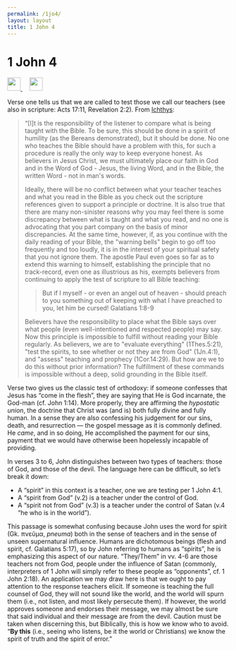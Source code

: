 ```yaml
---
permalink: /1jo4/
layout: layout
title: 1 John 4
---
```


<div class="center">

   <h1>1 John 4</h1>
   
   <a href="https://github.com/StevenTammen/chrya/edit/master/notes/1jo4.md" target="_blank">
     <img src="https://chrya.com/assets/images/GitHub.png" height="30" width="30">
   </a> &nbsp; &nbsp;
   
   <a href="http://prose.io/#StevenTammen/chrya/edit/master/notes/1jo4.md" target="_blank">
     <img src="https://chrya.com/assets/images/Prose.png" height="30" width="30">
   </a>
   
</div>

Verse one tells us that we are called to test those we call our teachers (see also in scripture: Acts 17:11, Revelation 2:2). From [Ichthys](http://ichthys.com/readbible.htm):

> “[I]t is the responsibility of the listener to compare what is being taught with the Bible. To be sure, this should be done in a spirit of humility (as the Bereans demonstrated), but it should be done. No one who teaches the Bible should have a problem with this, for such a procedure is really the only way to keep everyone honest. As believers in Jesus Christ, we must ultimately place our faith in God and in the Word of God - Jesus, the living Word, and in the Bible, the written Word - not in man's words.
>
> Ideally, there will be no conflict between what your teacher teaches and what you read in the Bible as you check out the scripture references given to support a principle or doctrine. It is also true that there are many non-sinister reasons why you may feel there is some discrepancy between what is taught and what you read, and no one is advocating that you part company on the basis of minor discrepancies. At the same time, however, if, as you continue with the daily reading of your Bible, the "warning bells" begin to go off too frequently and too loudly, it is in the interest of your spiritual safety that you not ignore them. The apostle Paul even goes so far as to extend this warning to himself, establishing the principle that no track-record, even one as illustrious as his, exempts believers from continuing to apply the test of scripture to all Bible teaching:
>
>> But if I myself - or even an angel out of heaven - should preach to you something out of keeping with what I have preached to you, let him be cursed!
>> Galatians 1:8-9
>
> Believers have the responsibility to place what the Bible says over what people (even well-intentioned and respected people) may say. Now this principle is impossible to fulfill without reading your Bible regularly. As believers, we are to "evaluate everything" (1Thes.5:21), "test the spirits, to see whether or not they are from God" (1Jn.4:1), and "assess" teaching and prophecy (1Cor.14:29). But how are we to do this without prior information? The fulfillment of these commands is impossible without a deep, solid grounding in the Bible itself.

Verse two gives us the classic test of orthodoxy: if someone confesses that Jesus has “come in the flesh”, they are saying that He is God incarnate, the God-man (cf. John 1:14). More properly, they are affirming the *hypostatic union*, the doctrine that Christ was (and is) both fully divine and fully human. In a sense they are also confessing his judgement for our sins, death, and resurrection — the gospel message as it is commonly defined. He *came*, and in so doing, He accomplished the payment for our sins, payment that we would have otherwise been hopelessly incapable of providing.

In verses 3 to 6, John distinguishes between two types of teachers: those of God, and those of the devil. The language here can be difficult, so let’s break it down:
- A “spirit” in this context is a teacher, one we are testing per 1 John 4:1.
- A “spirit from God” (v.2) is a teacher under the control of God.
- A “spirit not from God” (v.3) is a teacher under the control of Satan (v.4  “he who is in the world”).

This passage is somewhat confusing because John uses the word for spirit (Gk. πνεῦμα, *pneuma*) both in the sense of teachers and in the sense of unseen supernatural influence. Humans are dichotomous beings (flesh and spirit, cf. Galatians 5:17), so by John referring to humans as “spirits”, he is emphasizing this aspect of our nature.
“They/Them” in vv. 4-6 are those teachers not from God, people under the influence of Satan (commonly, interpreters of 1 John will simply refer to these people as “opponents”, cf. 1 John 2:18). An application we may draw here is that we ought to pay attention to the response teachers elicit. If someone is teaching the full counsel of God, they will not sound like the world, and the world will spurn them (i.e., not listen, and most likely persecute them). If however, the world approves someone and endorses their message, we may almost be sure that said individual and their message are from the devil. Caution must be taken when discerning this, but Biblically, this is how we know who to avoid. “**By this** (i.e., seeing who listens, be it the world or Christians) we know the spirit of truth and the spirit of error.”
